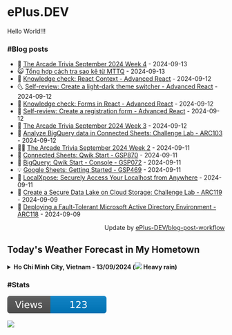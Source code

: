 # ePlus.DEV

Hello World!!!

### #Blog posts

- 🧰 [The Arcade Trivia September 2024 Week 4](https://eplus.dev/the-arcade-trivia-september-2024-week-4) - 2024-09-13 
- 😺 [Tổng hợp cách tra sao kê từ MTTQ](https://eplus.dev/tong-hop-cach-tra-sao-ke-tu-mttq) - 2024-09-13 
- 🗽 [Knowledge check: React Context - Advanced React](https://eplus.dev/knowledge-check-react-context-advanced-react) - 2024-09-12 
- 🌜 [Self-review: Create a light-dark theme switcher - Advanced React](https://eplus.dev/self-review-create-a-light-dark-theme-switcher-advanced-react) - 2024-09-12 
- 📝 [Knowledge check: Forms in React - Advanced React](https://eplus.dev/knowledge-check-forms-in-react-advanced-react) - 2024-09-12 
- 🚀 [Self-review: Create a registration form - Advanced React](https://eplus.dev/self-review-create-a-registration-form-advanced-react) - 2024-09-12 
- 💼 [The Arcade Trivia September 2024 Week 3](https://eplus.dev/the-arcade-trivia-september-2024-week-3) - 2024-09-12 
- 🦣 [Analyze BigQuery data in Connected Sheets: Challenge Lab - ARC103](https://eplus.dev/analyze-bigquery-data-in-connected-sheets-challenge-lab-arc103) - 2024-09-12 
- 👨‍🏫 [The Arcade Trivia September 2024 Week 2](https://eplus.dev/the-arcade-trivia-september-2024-week-2) - 2024-09-11 
- 🔭 [Connected Sheets: Qwik Start - GSP870](https://eplus.dev/connected-sheets-qwik-start-gsp870) - 2024-09-11 
- 🤡 [BigQuery: Qwik Start - Console - GSP072](https://eplus.dev/bigquery-qwik-start-console-gsp072) - 2024-09-11 
- 💡 [Google Sheets: Getting Started - GSP469](https://eplus.dev/google-sheets-getting-started-gsp469) - 2024-09-11 
- 🦣 [LocalXpose: Securely Access Your Localhost from Anywhere](https://eplus.dev/localxpose-securely-access-your-localhost-from-anywhere) - 2024-09-11 
- 💪 [Create a Secure Data Lake on Cloud Storage: Challenge Lab - ARC119](https://eplus.dev/create-a-secure-data-lake-on-cloud-storage-challenge-lab-arc119) - 2024-09-09 
- 🤡 [Deploying a Fault-Tolerant Microsoft Active Directory Environment - ARC118](https://eplus.dev/deploying-a-fault-tolerant-microsoft-active-directory-environment-arc118) - 2024-09-09 


<div align="right">
    Update by <a target="_blank" href="https://github.com/ePlus-DEV/blog-post-workflow">ePlus-DEV/blog-post-workflow</a>
</div>


## Today's Weather Forecast in My Hometown



<details>
    <summary><b>Ho Chi Minh City, Vietnam - 13/09/2024 (<img src="https://cdn.weatherapi.com/weather/64x64/day/308.png" width="25" /> Heavy rain)</b>
    </summary>

    
<table>
    <tr>
        <th>Hour</th>
        <td>00:00</td><td>01:00</td><td>02:00</td><td>03:00</td><td>04:00</td><td>05:00</td><td>06:00</td><td>07:00</td><td>08:00</td><td>09:00</td><td>10:00</td><td>11:00</td><td>12:00</td><td>13:00</td><td>14:00</td><td>15:00</td><td>16:00</td><td>17:00</td><td>18:00</td><td>19:00</td><td>20:00</td><td>21:00</td><td>22:00</td><td>23:00</td>
    </tr>
    <tr>
        <th>Weather</th>
        <td><img src="https://cdn.weatherapi.com/weather/64x64/night/116.png"></img></td><td><img src="https://cdn.weatherapi.com/weather/64x64/night/116.png"></img></td><td><img src="https://cdn.weatherapi.com/weather/64x64/night/116.png"></img></td><td><img src="https://cdn.weatherapi.com/weather/64x64/night/116.png"></img></td><td><img src="https://cdn.weatherapi.com/weather/64x64/night/116.png"></img></td><td><img src="https://cdn.weatherapi.com/weather/64x64/night/116.png"></img></td><td><img src="https://cdn.weatherapi.com/weather/64x64/day/116.png"></img></td><td><img src="https://cdn.weatherapi.com/weather/64x64/day/116.png"></img></td><td><img src="https://cdn.weatherapi.com/weather/64x64/day/116.png"></img></td><td><img src="https://cdn.weatherapi.com/weather/64x64/day/176.png"></img></td><td><img src="https://cdn.weatherapi.com/weather/64x64/day/353.png"></img></td><td><img src="https://cdn.weatherapi.com/weather/64x64/day/176.png"></img></td><td><img src="https://cdn.weatherapi.com/weather/64x64/day/353.png"></img></td><td><img src="https://cdn.weatherapi.com/weather/64x64/day/296.png"></img></td><td><img src="https://cdn.weatherapi.com/weather/64x64/day/353.png"></img></td><td><img src="https://cdn.weatherapi.com/weather/64x64/day/353.png"></img></td><td><img src="https://cdn.weatherapi.com/weather/64x64/day/353.png"></img></td><td><img src="https://cdn.weatherapi.com/weather/64x64/day/353.png"></img></td><td><img src="https://cdn.weatherapi.com/weather/64x64/night/356.png"></img></td><td><img src="https://cdn.weatherapi.com/weather/64x64/night/356.png"></img></td><td><img src="https://cdn.weatherapi.com/weather/64x64/night/308.png"></img></td><td><img src="https://cdn.weatherapi.com/weather/64x64/night/296.png"></img></td><td><img src="https://cdn.weatherapi.com/weather/64x64/night/356.png"></img></td><td><img src="https://cdn.weatherapi.com/weather/64x64/night/353.png"></img></td>
    </tr>
    <tr>
        <th>Condition</th>
        <td width="200px">Partly Cloudy </td><td width="200px">Partly Cloudy </td><td width="200px">Partly Cloudy </td><td width="200px">Partly Cloudy </td><td width="200px">Partly Cloudy </td><td width="200px">Partly Cloudy </td><td width="200px">Partly Cloudy </td><td width="200px">Partly Cloudy </td><td width="200px">Partly Cloudy </td><td width="200px">Patchy rain nearby</td><td width="200px">Light rain shower</td><td width="200px">Patchy rain nearby</td><td width="200px">Light rain shower</td><td width="200px">Light rain</td><td width="200px">Light rain shower</td><td width="200px">Light rain shower</td><td width="200px">Light rain shower</td><td width="200px">Light rain shower</td><td width="200px">Moderate or heavy rain shower</td><td width="200px">Moderate or heavy rain shower</td><td width="200px">Heavy rain</td><td width="200px">Light rain</td><td width="200px">Moderate or heavy rain shower</td><td width="200px">Light rain shower</td>
    </tr>
    <tr>
        <th>Temperature</th>
        <td>26.1 °C</td><td>26 °C</td><td>25.9 °C</td><td>25.8 °C</td><td>25.6 °C</td><td>25.5 °C</td><td>25.5 °C</td><td>26.8 °C</td><td>28.4 °C</td><td>30.2 °C</td><td>31.5 °C</td><td>32.6 °C</td><td>32.8 °C</td><td>32.9 °C</td><td>32.4 °C</td><td>31.5 °C</td><td>30.6 °C</td><td>29.4 °C</td><td>27.9 °C</td><td>27.4 °C</td><td>25.7 °C</td><td>25.4 °C</td><td>25.2 °C</td><td>25 °C</td>
    </tr>
    <tr>
        <th>Wind</th>
        <td>8.3 kph</td><td>7.9 kph</td><td>8.6 kph</td><td>8.6 kph</td><td>6.5 kph</td><td>5 kph</td><td>5 kph</td><td>5.8 kph</td><td>9 kph</td><td>10.8 kph</td><td>14.4 kph</td><td>16.6 kph</td><td>18.4 kph</td><td>18.4 kph</td><td>18.7 kph</td><td>19.4 kph</td><td>19.1 kph</td><td>16.9 kph</td><td>17.3 kph</td><td>16.6 kph</td><td>18 kph</td><td>19.1 kph</td><td>17.3 kph</td><td>14.4 kph</td>
    </tr>
</table>


<div align="right">
    Updated at: 2024-09-13T14:49:36Z - by <a target="_blank"
        href="https://github.com/ePlus-DEV/weather-forecast">ePlus-DEV/weather-forecast</a>
</div>
</details>


### #Stats

[![Image of counter](https://github.com/ePlus-DEV/view-counter/blob/main/svg/685088620/badge.svg)](https://github.com/ePlus-DEV/view-counter/blob/main/readme/685088620/week.md)

![](https://komarev.com/ghpvc/?username=ePlus-DEV&style=for-the-badge)
